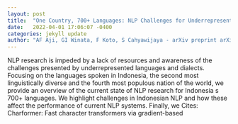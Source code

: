 ```yaml
---
layout: post
title:  "One Country, 700+ Languages: NLP Challenges for Underrepresented Languages and Dialects in Indonesia"
date:   2022-04-01 17:06:07 -0400
categories: jekyll update
author: "AF Aji, GI Winata, F Koto, S Cahyawijaya - arXiv preprint arXiv , 2022"
---
```

NLP research is impeded by a lack of resources and awareness of the challenges presented by underrepresented languages and dialects. Focusing on the languages spoken in Indonesia, the second most linguistically diverse and the fourth most populous nation of the world, we provide an overview of the current state of NLP research for Indonesia s 700+ languages. We highlight challenges in Indonesian NLP and how these affect the performance of current NLP systems. Finally, we Cites: Charformer: Fast character transformers via gradient-based